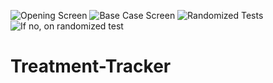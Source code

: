 ![Opening Screen](https://github.com/david-dozer/Treatment-Tracker/assets/95949823/2d33ac36-372d-47c4-95c7-b61993d1f578)
![Base Case Screen](https://github.com/david-dozer/Treatment-Tracker/assets/95949823/deea3898-0dad-4f64-805c-bb8ce5082749)
![Randomized Tests](https://github.com/david-dozer/Treatment-Tracker/assets/95949823/1a6829b9-2481-42b3-80da-cabe02ac176a)
![If no, on randomized test](https://github.com/david-dozer/Treatment-Tracker/assets/95949823/851e59fb-0e94-48da-ae91-deaeb9c189a7)
# Treatment-Tracker
